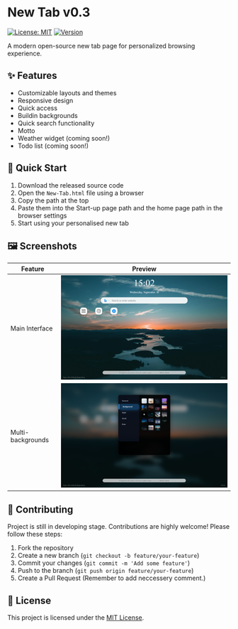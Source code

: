 # New Tab v0.3
[![License: MIT](https://img.shields.io/badge/License-MIT-yellow.svg)](LICENSE)
[![Version](https://img.shields.io/badge/version-0.3-blue)]()

A modern open-source new tab page for personalized browsing experience.

## ✨ Features
- Customizable layouts and themes
- Responsive design
- Quick access
- Buildin backgrounds
- Quick search functionality
- Motto
- Weather widget (coming soon!)
- Todo list (coming soon!)

## 🚀 Quick Start
1. Download the released source code
2. Open the `New-Tab.html` file using a browser
3. Copy the path at the top
4. Paste them into the Start-up page path and the home page path in the browser settings
5. Start using your personalised new tab

## 🖼️ Screenshots
| Feature | Preview |
|------|------|
| Main Interface | ![](../screenshots/New-Tab_1.png) |
| Multi-backgrounds | ![](../screenshots/New-Tab_2.png) |

## 👥 Contributing
Project is still in developing stage. Contributions are highly welcome! Please follow these steps:
1. Fork the repository
2. Create a new branch (`git checkout -b feature/your-feature`)
3. Commit your changes (`git commit -m 'Add some feature'`)
4. Push to the branch (`git push origin feature/your-feature`)
5. Create a Pull Request
(Remember to add neccessery comment.)

## 📄 License
This project is licensed under the [MIT License](LICENSE).
